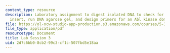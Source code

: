 ```yaml
---
content_type: resource
description: Laboratory assignment to digest isolated DNA to check for the wt Abl
  insert, run DNA agarose gel, and design primers for an Abl kinase domain mutant.
file: https://ol-ocw-studio-app-production.s3.amazonaws.com/courses/5-36-biochemistry-laboratory-spring-2009/2d7c6bb08cb299c3cf1c507fbd5e18aa_ses3.pdf
file_type: application/pdf
resourcetype: Document
title: Lab Session 3
uid: 2d7c6bb0-8cb2-99c3-cf1c-507fbd5e18aa
---
```

